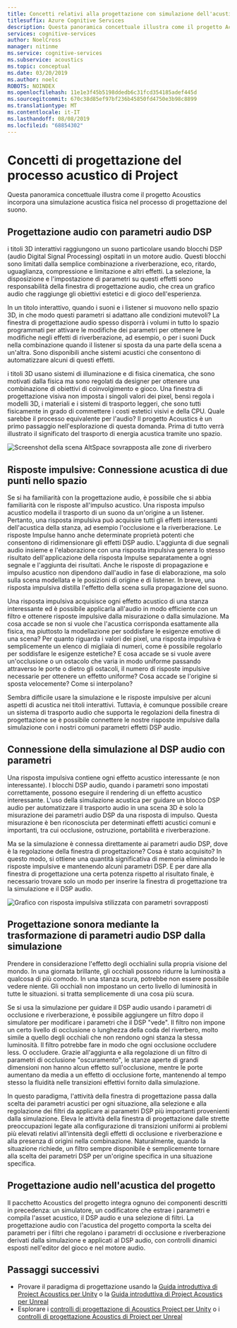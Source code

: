 ```yaml
---
title: Concetti relativi alla progettazione con simulazione dell'acustica
titlesuffix: Azure Cognitive Services
description: Questa panoramica concettuale illustra come il progetto Acoustics incorpora una simulazione acustica per il processo di progettazione del suono.
services: cognitive-services
author: NoelCross
manager: nitinme
ms.service: cognitive-services
ms.subservice: acoustics
ms.topic: conceptual
ms.date: 03/20/2019
ms.author: noelc
ROBOTS: NOINDEX
ms.openlocfilehash: 11e1e3f45b5198ddedb6c31fcd354185adef445d
ms.sourcegitcommit: 670c38d85ef97bf236b45850fd4750e3b98c8899
ms.translationtype: MT
ms.contentlocale: it-IT
ms.lasthandoff: 08/08/2019
ms.locfileid: "68854302"
---
```

# <a name="project-acoustics-design-process-concepts"></a>Concetti di progettazione del processo acustico di Project

Questa panoramica concettuale illustra come il progetto Acoustics incorpora una simulazione acustica fisica nel processo di progettazione del suono.

## <a name="sound-design-with-audio-dsp-parameters"></a>Progettazione audio con parametri audio DSP

i titoli 3D interattivi raggiungono un suono particolare usando blocchi DSP (audio Digital Signal Processing) ospitati in un motore audio. Questi blocchi sono limitati dalla semplice combinazione a riverberazione, eco, ritardo, uguaglianza, compressione e limitazione e altri effetti. La selezione, la disposizione e l'impostazione di parametri su questi effetti sono responsabilità della finestra di progettazione audio, che crea un grafico audio che raggiunge gli obiettivi estetici e di gioco dell'esperienza.

In un titolo interattivo, quando i suoni e i listener si muovono nello spazio 3D, in che modo questi parametri si adattano alle condizioni mutevoli? La finestra di progettazione audio spesso disporrà i volumi in tutto lo spazio programmati per attivare le modifiche dei parametri per ottenere le modifiche negli effetti di riverberazione, ad esempio, o per i suoni Duck nella combinazione quando il listener si sposta da una parte della scena a un'altra. Sono disponibili anche sistemi acustici che consentono di automatizzare alcuni di questi effetti.

i titoli 3D usano sistemi di illuminazione e di fisica cinematica, che sono motivati dalla fisica ma sono regolati da designer per ottenere una combinazione di obiettivi di coinvolgimento e gioco. Una finestra di progettazione visiva non imposta i singoli valori dei pixel, bensì regola i modelli 3D, i materiali e i sistemi di trasporto leggeri, che sono tutti fisicamente in grado di commettere i costi estetici visivi e della CPU. Quale sarebbe il processo equivalente per l'audio? Il progetto Acoustics è un primo passaggio nell'esplorazione di questa domanda. Prima di tutto verrà illustrato il significato del trasporto di energia acustica tramite uno spazio.

![Screenshot della scena AltSpace sovrapposta alle zone di riverbero](media/reverb-zones-altspace.png)

## <a name="impulse-responses-acoustically-connecting-two-points-in-space"></a>Risposte impulsive: Connessione acustica di due punti nello spazio

Se si ha familiarità con la progettazione audio, è possibile che si abbia familiarità con le risposte all'impulso acustico. Una risposta impulso acustico modella il trasporto di un suono da un'origine a un listener. Pertanto, una risposta impulsiva può acquisire tutti gli effetti interessanti dell'acustica della stanza, ad esempio l'occlusione e la riverberazione. Le risposte Impulse hanno anche determinate proprietà potenti che consentono di ridimensionare gli effetti DSP audio. L'aggiunta di due segnali audio insieme e l'elaborazione con una risposta impulsiva genera lo stesso risultato dell'applicazione della risposta Impulse separatamente a ogni segnale e l'aggiunta dei risultati. Anche le risposte di propagazione e impulso acustico non dipendono dall'audio in fase di elaborazione, ma solo sulla scena modellata e le posizioni di origine e di listener. In breve, una risposta impulsiva distilla l'effetto della scena sulla propagazione del suono.

Una risposta impulsiva acquisisce ogni effetto acustico di una stanza interessante ed è possibile applicarla all'audio in modo efficiente con un filtro e ottenere risposte impulsive dalla misurazione o dalla simulazione. Ma cosa accade se non si vuole che l'acustica corrisponda esattamente alla fisica, ma piuttosto la modellazione per soddisfare le esigenze emotive di una scena? Per quanto riguarda i valori dei pixel, una risposta impulsiva è semplicemente un elenco di migliaia di numeri, come è possibile regolarlo per soddisfare le esigenze estetiche? E cosa accade se si vuole avere un'occlusione o un ostacolo che varia in modo uniforme passando attraverso le porte o dietro gli ostacoli, il numero di risposte impulsive necessarie per ottenere un effetto uniforme? Cosa accade se l'origine si sposta velocemente? Come si interpolano?

Sembra difficile usare la simulazione e le risposte impulsive per alcuni aspetti di acustica nei titoli interattivi. Tuttavia, è comunque possibile creare un sistema di trasporto audio che supporta le regolazioni della finestra di progettazione se è possibile connettere le nostre risposte impulsive dalla simulazione con i nostri comuni parametri effetti DSP audio.

## <a name="connecting-simulation-to-audio-dsp-with-parameters"></a>Connessione della simulazione al DSP audio con parametri

Una risposta impulsiva contiene ogni effetto acustico interessante (e non interessante). I blocchi DSP audio, quando i parametri sono impostati correttamente, possono eseguire il rendering di un effetto acustico interessante. L'uso della simulazione acustica per guidare un blocco DSP audio per automatizzare il trasporto audio in una scena 3D è solo la misurazione dei parametri audio DSP da una risposta di impulso. Questa misurazione è ben riconosciuta per determinati effetti acustici comuni e importanti, tra cui occlusione, ostruzione, portabilità e riverberazione.

Ma se la simulazione è connessa direttamente ai parametri audio DSP, dove è la regolazione della finestra di progettazione? Cosa è stato acquisito? In questo modo, si ottiene una quantità significativa di memoria eliminando le risposte impulsive e mantenendo alcuni parametri DSP. E per dare alla finestra di progettazione una certa potenza rispetto al risultato finale, è necessario trovare solo un modo per inserire la finestra di progettazione tra la simulazione e il DSP audio.

![Grafico con risposta impulsiva stilizzata con parametri sovrapposti](media/acoustic-parameters.png)

## <a name="sound-design-by-transforming-audio-dsp-parameters-from-simulation"></a>Progettazione sonora mediante la trasformazione di parametri audio DSP dalla simulazione

Prendere in considerazione l'effetto degli occhialini sulla propria visione del mondo. In una giornata brillante, gli occhiali possono ridurre la luminosità a qualcosa di più comodo. In una stanza scura, potrebbe non essere possibile vedere niente. Gli occhiali non impostano un certo livello di luminosità in tutte le situazioni. si tratta semplicemente di una cosa più scura.

Se si usa la simulazione per guidare il DSP audio usando i parametri di occlusione e riverberazione, è possibile aggiungere un filtro dopo il simulatore per modificare i parametri che il DSP "vede". Il filtro non impone un certo livello di occlusione o lunghezza della coda del riverbero, molto simile a quello degli occhiali che non rendono ogni stanza la stessa luminosità. Il filtro potrebbe fare in modo che ogni occlusione occludere less. O occludere. Grazie all'aggiunta e alla regolazione di un filtro di parametri di occlusione "oscuramento", le stanze aperte di grandi dimensioni non hanno alcun effetto sull'occlusione, mentre le porte aumentano da media a un effetto di occlusione forte, mantenendo al tempo stesso la fluidità nelle transizioni effettivi fornito dalla simulazione.

In questo paradigma, l'attività della finestra di progettazione passa dalla scelta dei parametri acustici per ogni situazione, alla selezione e alla regolazione dei filtri da applicare ai parametri DSP più importanti provenienti dalla simulazione. Eleva le attività della finestra di progettazione dalle strette preoccupazioni legate alla configurazione di transizioni uniformi ai problemi più elevati relativi all'intensità degli effetti di occlusione e riverberazione e alla presenza di origini nella combinazione. Naturalmente, quando la situazione richiede, un filtro sempre disponibile è semplicemente tornare alla scelta dei parametri DSP per un'origine specifica in una situazione specifica.

## <a name="sound-design-in-project-acoustics"></a>Progettazione audio nell'acustica del progetto

Il pacchetto Acoustics del progetto integra ognuno dei componenti descritti in precedenza: un simulatore, un codificatore che estrae i parametri e compila l'asset acustico, il DSP audio e una selezione di filtri. La progettazione audio con l'acustica del progetto comporta la scelta dei parametri per i filtri che regolano i parametri di occlusione e riverberazione derivati dalla simulazione e applicati al DSP audio, con controlli dinamici esposti nell'editor del gioco e nel motore audio.

## <a name="next-steps"></a>Passaggi successivi
* Provare il paradigma di progettazione usando la [Guida introduttiva di Project Acoustics per Unity](unity-quickstart.md) o la [Guida introduttiva di Project Acoustics per Unreal](unreal-quickstart.md)
* Esplorare i [controlli di progettazione di Acoustics Project per Unity](unity-workflow.md) o i [controlli di progettazione Acoustics di Project per Unreal](unreal-workflow.md)

